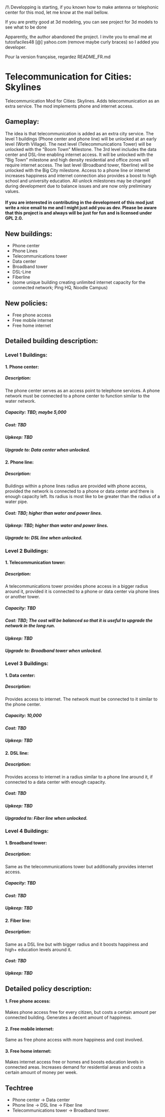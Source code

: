 /!\ Developping is starting, if you known how to make antenna or telephonic center for this mod, let me know at the mail bellow.

If you are pretty good at 3d modeling, you can see project for 3d models to see what to be done

Apparently, the author abandoned the project. I invite you to email me at tutosfaciles48 [@] yahoo.com (remove maybe curly braces) so I added you developer.

Pour la version française, regardez README_FR.md

# Telecommunication for Cities: Skylines
Telecommunication Mod for Cities: Skylines. Adds telecommunication as an extra service. The mod implements phone and internet access.

## Gameplay:

The idea is that telecommunication is added as an extra city service. The level 1 buildings (Phone center and phone line) will be unlocked at an early level (Worth Village). The next level (Telecommunications Tower) will be unlocked with the "Boom Town" Milestone. The 3rd level includes the data center and DSL-line enabling internet access. It will be unlocked with the "Big Town" milestone and high density residential and office zones will require internet access. The last level (Broadband tower, fiberline) will be unlocked with the Big City milestone.
Access to a phone line or internet increases happiness and internet connection also provides a boost to high school and university education. 
All unlock milestones may be changed during development due to balance issues and are now only preliminary values.

#### If you are interested in contributing in the development of this mod just write a nice email to me and I might just add you as dev. Please be aware that this project is and always will be just for fun and is licensed under GPL 2.0.

## New buildings:
- Phone center
- Phone Lines
- Telecommunications tower
- Data center
- Broadband tower
- DSL-Line
- Fiberline
- (some unique building creating unlimited internet capacity for the connected network; Ping HQ, Noodle Campus)

## New policies:
- Free phone access
- Free mobile internet
- Free home internet

## Detailed building description:

### Level 1 Buildings:
#### 1. Phone center:
##### Description: 
The phone center serves as an access point to telephone services. A phone network must be connected to a phone center to function similar to the water network.
##### Capacity: TBD; maybe 5,000
##### Cost: TBD
##### Upkeep: TBD
##### Upgrade to: Data center when unlocked.

#### 2. Phone line:
##### Description: 
Buildings within a phone lines radius are provided with phone access, provided the network is connected to a phone or data center and there is enough capacity left. Its radius is most like to be greater than the radius of a water pipe.
##### Cost: TBD; higher than water and power lines.
##### Upkeep: TBD; higher than water and power lines.
##### Upgrade to: DSL line when unlocked.

### Level 2 Buildings:
#### 1. Telecommunication tower:
##### Description: 
A telecommunications tower provides phone access in a bigger radius around it, provided it is connected to a phone or data center via phone lines or another tower. 
##### Capacity: TBD
##### Cost: TBD; The cost will be balanced so that it is useful to upgrade the network in the long run.
##### Upkeep: TBD
##### Upgrade to: Broadband tower when unlocked.

### Level 3 Buildings:
#### 1. Data center:
##### Description: 
Provides access to internet. The network must be connected to it similar to the phone center.
##### Capacity: 10,000
##### Cost: TBD
##### Upkeep: TBD

#### 2. DSL line:
##### Description: 
Provides access to internet in a radius similar to a phone line around it, if connected to a data center with enough capacity.
##### Cost: TBD
##### Upkeep: TBD
##### Upgraded to: Fiber line when unlocked.

### Level 4 Buildings:
#### 1. Broadband tower:
##### Description: 
Same as the telecommunications tower but additionally provides internet access.
##### Capacity: TBD
##### Cost: TBD
##### Upkeep: TBD

#### 2. Fiber line:
##### Description: 
Same as a DSL line but with bigger radius and it boosts happiness and high+ education levels around it.
##### Cost: TBD
##### Upkeep: TBD

## Detailed policy description:
#### 1. Free phone access: 
Makes phone access free for every citizen, but costs a certain amount per connected building. Generates a decent amount of happiness.
#### 2. Free mobile internet: 
Same as free phone access with more happiness and cost involved.
#### 3. Free home internet: 
Makes internet access free or homes and boosts education levels in connected areas. Increases demand for residential areas and costs a certain amount of money per week.

## Techtree
- Phone center -> Data center
- Phone line -> DSL line -> Fiber line
- Telecommunications tower -> Broadband tower.
